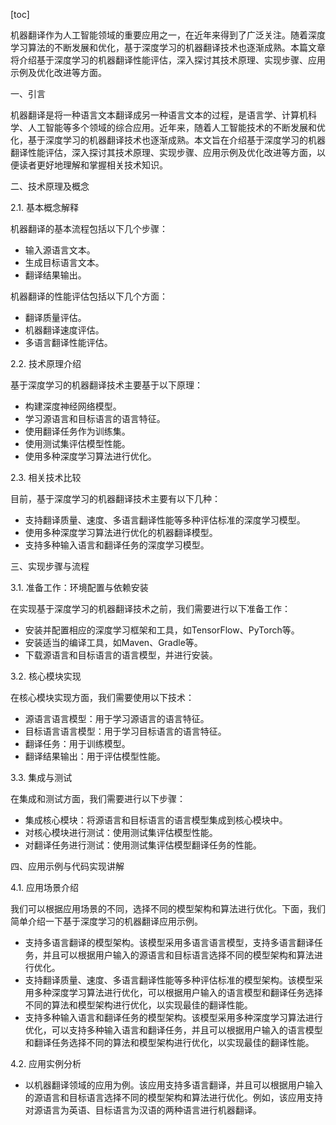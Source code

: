 
[toc]                    
                
                
机器翻译作为人工智能领域的重要应用之一，在近年来得到了广泛关注。随着深度学习算法的不断发展和优化，基于深度学习的机器翻译技术也逐渐成熟。本篇文章将介绍基于深度学习的机器翻译性能评估，深入探讨其技术原理、实现步骤、应用示例及优化改进等方面。

一、引言

机器翻译是将一种语言文本翻译成另一种语言文本的过程，是语言学、计算机科学、人工智能等多个领域的综合应用。近年来，随着人工智能技术的不断发展和优化，基于深度学习的机器翻译技术也逐渐成熟。本文旨在介绍基于深度学习的机器翻译性能评估，深入探讨其技术原理、实现步骤、应用示例及优化改进等方面，以便读者更好地理解和掌握相关技术知识。

二、技术原理及概念

2.1. 基本概念解释

机器翻译的基本流程包括以下几个步骤：

- 输入源语言文本。
- 生成目标语言文本。
- 翻译结果输出。

机器翻译的性能评估包括以下几个方面：

- 翻译质量评估。
- 机器翻译速度评估。
- 多语言翻译性能评估。

2.2. 技术原理介绍

基于深度学习的机器翻译技术主要基于以下原理：

- 构建深度神经网络模型。
- 学习源语言和目标语言的语言特征。
- 使用翻译任务作为训练集。
- 使用测试集评估模型性能。
- 使用多种深度学习算法进行优化。

2.3. 相关技术比较

目前，基于深度学习的机器翻译技术主要有以下几种：

- 支持翻译质量、速度、多语言翻译性能等多种评估标准的深度学习模型。
- 使用多种深度学习算法进行优化的机器翻译模型。
- 支持多种输入语言和翻译任务的深度学习模型。

三、实现步骤与流程

3.1. 准备工作：环境配置与依赖安装

在实现基于深度学习的机器翻译技术之前，我们需要进行以下准备工作：

- 安装并配置相应的深度学习框架和工具，如TensorFlow、PyTorch等。
- 安装适当的编译工具，如Maven、Gradle等。
- 下载源语言和目标语言的语言模型，并进行安装。

3.2. 核心模块实现

在核心模块实现方面，我们需要使用以下技术：

- 源语言语言模型：用于学习源语言的语言特征。
- 目标语言语言模型：用于学习目标语言的语言特征。
- 翻译任务：用于训练模型。
- 翻译结果输出：用于评估模型性能。

3.3. 集成与测试

在集成和测试方面，我们需要进行以下步骤：

- 集成核心模块：将源语言和目标语言的语言模型集成到核心模块中。
- 对核心模块进行测试：使用测试集评估模型性能。
- 对翻译任务进行测试：使用测试集评估模型翻译任务的性能。

四、应用示例与代码实现讲解

4.1. 应用场景介绍

我们可以根据应用场景的不同，选择不同的模型架构和算法进行优化。下面，我们简单介绍一下基于深度学习的机器翻译应用示例。

- 支持多语言翻译的模型架构。该模型采用多语言语言模型，支持多语言翻译任务，并且可以根据用户输入的源语言和目标语言选择不同的模型架构和算法进行优化。
- 支持翻译质量、速度、多语言翻译性能等多种评估标准的模型架构。该模型采用多种深度学习算法进行优化，可以根据用户输入的语言模型和翻译任务选择不同的算法和模型架构进行优化，以实现最佳的翻译性能。
- 支持多种输入语言和翻译任务的模型架构。该模型采用多种深度学习算法进行优化，可以支持多种输入语言和翻译任务，并且可以根据用户输入的语言模型和翻译任务选择不同的算法和模型架构进行优化，以实现最佳的翻译性能。

4.2. 应用实例分析

- 以机器翻译领域的应用为例。该应用支持多语言翻译，并且可以根据用户输入的源语言和目标语言选择不同的模型架构和算法进行优化。例如，该应用支持对源语言为英语、目标语言为汉语的两种语言进行机器翻译。

